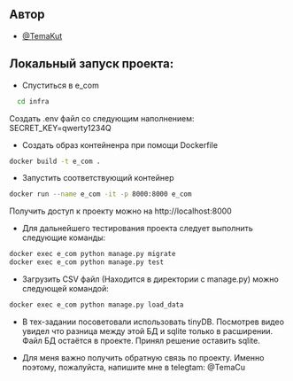 
## Автор

- [@TemaKut](https://github.com/TemaKut)


## Локальный запуск проекта:

* Спуститься в e_com
```bash
  cd infra
```

Создать .env файл со следующим наполнением:
SECRET_KEY=qwerty1234Q

* Создать образ контейненра при помощи Dockerfile
```bash
docker build -t e_com .
```
* Запустить соответствующий контейнер 
```bash
docker run --name e_com -it -p 8000:8000 e_com
```
Получить доступ к проекту можно на http://localhost:8000

* Для дальнейшего тестирования проекта следует выполнить следующие команды:

```bash
docker exec e_com python manage.py migrate
docker exec e_com python manage.py test
```

* Загрузить CSV файл (Находится в директории с manage.py) можно следующей командой:
```bash
docker exec e_com python manage.py load_data
```

* В тех-задании посоветовали использовать tinyDB. Посмотрев видео увидел что разница между этой БД и sqlite только в расширении. Файл БД остаётся в проекте. Принял решение оставить sqlite.

* Для меня важно получить обратную связь по проекту. Именно поэтому, пожалуйста, напишите мне в telegtam: @TemaCu
